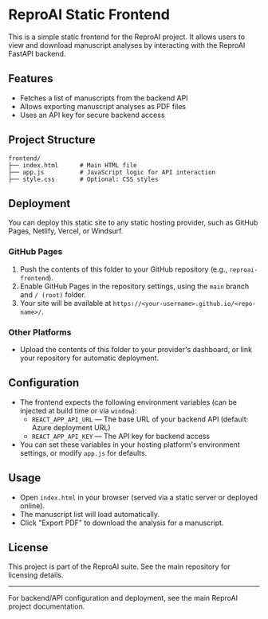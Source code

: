 # ReproAI Static Frontend

This is a simple static frontend for the ReproAI project. It allows users to view and download manuscript analyses by interacting with the ReproAI FastAPI backend.

## Features
- Fetches a list of manuscripts from the backend API
- Allows exporting manuscript analyses as PDF files
- Uses an API key for secure backend access

## Project Structure
```
frontend/
├── index.html      # Main HTML file
├── app.js          # JavaScript logic for API interaction
├── style.css       # Optional: CSS styles
```

## Deployment
You can deploy this static site to any static hosting provider, such as GitHub Pages, Netlify, Vercel, or Windsurf.

### GitHub Pages
1. Push the contents of this folder to your GitHub repository (e.g., `reproai-frontend`).
2. Enable GitHub Pages in the repository settings, using the `main` branch and `/ (root)` folder.
3. Your site will be available at `https://<your-username>.github.io/<repo-name>/`.

### Other Platforms
- Upload the contents of this folder to your provider's dashboard, or link your repository for automatic deployment.

## Configuration
- The frontend expects the following environment variables (can be injected at build time or via `window`):
  - `REACT_APP_API_URL` — The base URL of your backend API (default: Azure deployment URL)
  - `REACT_APP_API_KEY` — The API key for backend access
- You can set these variables in your hosting platform's environment settings, or modify `app.js` for defaults.

## Usage
- Open `index.html` in your browser (served via a static server or deployed online).
- The manuscript list will load automatically.
- Click "Export PDF" to download the analysis for a manuscript.

## License
This project is part of the ReproAI suite. See the main repository for licensing details.

---

For backend/API configuration and deployment, see the main ReproAI project documentation.
